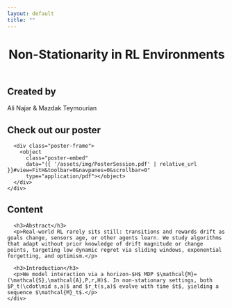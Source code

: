 ```yaml
---
layout: default
title: ""
---
```


<link rel="stylesheet" href="{{ '/assets/css/style.css' | relative_url }}">
<script src="{{ '/assets/js/reveal.js' | relative_url }}" defer></script>
<script src="{{ '/assets/js/nn-bg.js' | relative_url }}" defer></script>
<script>
  // MathJax inline config
  window.MathJax = { tex: { inlineMath: [["$","$"],["\\(","\\)"]] } };
  // Always start at top/bottom (toggle data-start on <main>)
  history.scrollRestoration = 'manual';
  document.addEventListener('DOMContentLoaded', () => {
    const start = (document.querySelector('main.snap')?.dataset.start || 'top').toLowerCase();
    requestAnimationFrame(() => {
      window.scrollTo({
        top: start === 'bottom' ? document.documentElement.scrollHeight : 0,
        left: 0, behavior: 'auto'
      });
    });
  });
</script>
<script src="https://cdn.jsdelivr.net/npm/mathjax@3/es5/tex-mml-chtml.js" defer></script>

<main class="snap" data-start="top"><!-- change to 'bottom' to load at page end -->

  <!-- Screen 1: Title (hero-only neural background) -->
  <header class="hero reveal snap-section" data-loop>
    <canvas id="nn-hero" class="hero-canvas" aria-hidden="true"></canvas>
    <div class="hero-content">
      <h1 class="title-xl">Non-Stationarity in RL Environments</h1>
    </div>
  </header>

  <!-- Screen 2: Creators -->
  <section id="creators" class="reveal snap-section" data-loop>
    <div class="container">
      <h2 class="section-title">Created by</h2>
      <div class="creators">
        <div class="avatar" style="background-image:url('{{ '/assets/img/ali.jpg' | relative_url }}')" title="Ali Najar"></div>
        <div class="avatar" style="background-image:url('{{ '/assets/img/mazdak.jpg' | relative_url }}')" title="Mazdak Teymourian"></div>
      </div>
      <p class="creator-names">Ali Najar &amp; Mazdak Teymourian</p>
    </div>
  </section>

  <!-- Screen 3: Poster (simple one-line <object> embed) -->
  <section id="poster" class="snap-section">
    <div class="container">
      <h2 class="section-title reveal">Check out our poster</h2>

      <div class="poster-frame">
        <object
          class="poster-embed"
          data="{{ '/assets/img/PosterSession.pdf' | relative_url }}#view=FitH&toolbar=0&navpanes=0&scrollbar=0"
          type="application/pdf"></object>
      </div>
    </div>
  </section>

  <!-- Screen 4: Content -->
  <section id="content" class="snap-section">
    <div class="container prose">
      <h2 class="section-title reveal">Content</h2>

      <h3>Abstract</h3>
      <p>Real-world RL rarely sits still: transitions and rewards drift as goals change, sensors age, or other agents learn. We study algorithms that adapt without prior knowledge of drift magnitude or change points, targeting low dynamic regret via sliding windows, exponential forgetting, and optimism.</p>

      <h3>Introduction</h3>
      <p>We model interaction via a horizon-$H$ MDP $\mathcal{M}=(\mathcal{S},\mathcal{A},P,r,H)$. In non-stationary settings, both $P_t(\cdot\mid s,a)$ and $r_t(s,a)$ evolve with time $t$, yielding a sequence $\mathcal{M}_t$.</p>
    </div>
  </section>

</main>

